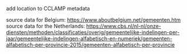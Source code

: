 add location to CCLAMP metadata

source data for Belgium: https://www.aboutbelgium.net/gemeenten.htm
source data for the Netherlands: https://www.cbs.nl/nl-nl/onze-diensten/methoden/classificaties/overig/gemeentelijke-indelingen-per-jaar/gemeentelijke-indelingen-alfabetisch-en-numeriek/gemeenten-alfabetisch-per-provincie-2015/gemeenten-alfabetisch-per-provincie